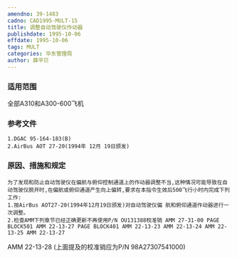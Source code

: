 ```yaml
---
amendno: 39-1483
cadno: CAD1995-MULT-15
title: 调整自动驾驶仪作动器
publishdate: 1995-10-06
effdate: 1995-10-06
tags: MULT
categories: 华东管理局
author: 薛平贝
---
```


### 适用范围 
全部A310和A300-600飞机

<!--more-->
### 参考文件
    1.DGAC 95-164-183(B) 
    2.AirBus AOT 27-20(1994年 12月 19日颁发) 

### 原因、措施和规定 
    为了发现和防止自动驾驶仪在偏航与俯仰控制通道上的作动器调整不当,这种情况可能导致在自动驾驶仪脱开时,在偏航或俯仰通道产生向上偏转,要求在本指令生效后500飞行小时内完成下列工作: 
    1.按AirBus AOT27-20(1994年12月19日颁发)对自动驾驶仪偏 航和俯仰通道作动器进行一次调整。 
    2.检查AMM下列章节已经正确更新不再使用P/N OU131388校准销 AMM 27-31-00 PAGE BLOCK501 AMM 22-13-27 PAGE BLOCK401 AMM 22-13-23 AMM 22-13-24 AMM 22-13-25 AMM 22-13-27 
       
AMM 22-13-28 (上面提及的校准销应为P/N 98A27307541000)
